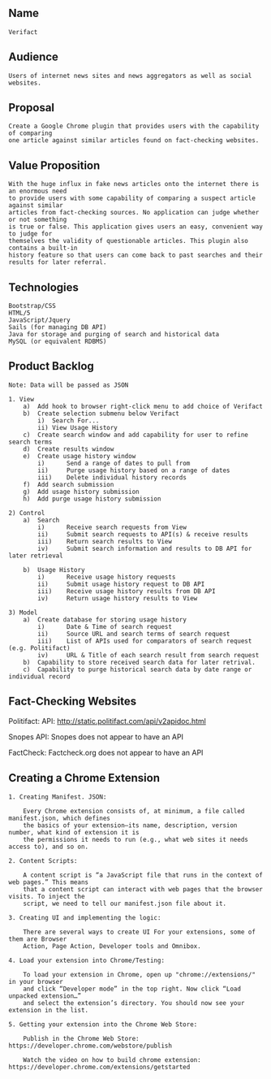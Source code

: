 ## Name 

    Verifact

## Audience

    Users of internet news sites and news aggregators as well as social websites.

## Proposal

    Create a Google Chrome plugin that provides users with the capability of comparing
    one article against similar articles found on fact-checking websites. 

## Value Proposition

    With the huge influx in fake news articles onto the internet there is an enormous need
    to provide users with some capability of comparing a suspect article against similar 
    articles from fact-checking sources. No application can judge whether or not something
    is true or false. This application gives users an easy, convenient way to judge for 
    themselves the validity of questionable articles. This plugin also contains a built-in 
    history feature so that users can come back to past searches and their results for later referral.

## Technologies

    Bootstrap/CSS
    HTML/5
    JavaScript/Jquery
    Sails (for managing DB API)
    Java for storage and purging of search and historical data
    MySQL (or equivalent RDBMS)

## Product Backlog

    Note: Data will be passed as JSON

    1. View
        a)  Add hook to browser right-click menu to add choice of Verifact
        b)  Create selection submenu below Verifact
            i)  Search For...
            ii) View Usage History
        c)  Create search window and add capability for user to refine search terms
        d)  Create results window
        e)  Create usage history window
            i)      Send a range of dates to pull from
            ii)     Purge usage history based on a range of dates
            iii)    Delete individual history records
        f)  Add search submission
        g)  Add usage history submission
        h)  Add purge usage history submission

    2) Control
        a)  Search
            i)      Receive search requests from View
            ii)     Submit search requests to API(s) & receive results
            iii)    Return search results to View
            iv)     Submit search information and results to DB API for later retrieval

        b)  Usage History
            i)      Receive usage history requests
            ii)     Submit usage history request to DB API
            iii)    Receive usage history results from DB API
            iv)     Return usage history results to View

    3) Model
        a)  Create database for storing usage history
            i)      Date & Time of search request
            ii)     Source URL and search terms of search request
            iii)    List of APIs used for comparators of search request (e.g. Politifact)
            iv)     URL & Title of each search result from search request
        b)  Capability to store received search data for later retrival.
        c)  Capability to purge historical search data by date range or individual record

## Fact-Checking Websites

Politifact: API: http://static.politifact.com/api/v2apidoc.html

Snopes API: Snopes does not appear to have an API

FactCheck: Factcheck.org does not appear to have an API

## Creating a Chrome Extension

    1. Creating Manifest. JSON:

        Every Chrome extension consists of, at minimum, a file called manifest.json, which defines
        the basics of your extension—its name, description, version number, what kind of extension it is
        the permissions it needs to run (e.g., what web sites it needs access to), and so on.

    2. Content Scripts:

        A content script is “a JavaScript file that runs in the context of web pages.” This means 
        that a content script can interact with web pages that the browser visits. To inject the 
        script, we need to tell our manifest.json file about it.

    3. Creating UI and implementing the logic:

        There are several ways to create UI For your extensions, some of them are Browser 
        Action, Page Action, Developer tools and Omnibox.

    4. Load your extension into Chrome/Testing:

        To load your extension in Chrome, open up "chrome://extensions/" in your browser 
        and click “Developer mode” in the top right. Now click “Load unpacked extension…” 
        and select the extension’s directory. You should now see your extension in the list.

    5. Getting your extension into the Chrome Web Store:

        Publish in the Chrome Web Store: https://developer.chrome.com/webstore/publish

        Watch the video on how to build chrome extension: https://developer.chrome.com/extensions/getstarted
